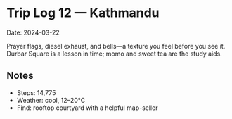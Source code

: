 # Trip Log 12 — Kathmandu

Date: 2024-03-22

Prayer flags, diesel exhaust, and bells—a texture you feel before you see it. Durbar Square is a lesson in time; momo and sweet tea are the study aids.

## Notes

- Steps: 14,775
- Weather: cool, 12–20°C
- Find: rooftop courtyard with a helpful map-seller
